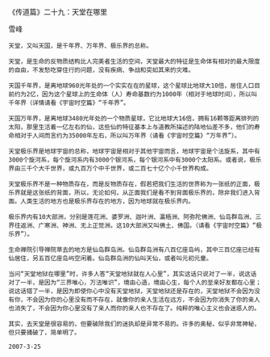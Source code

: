 《传道篇》二十九：天堂在哪里

雪峰

    天堂，又叫天国，是千年界、万年界、极乐界的总称。

    天堂，是生命的反物质结构比人完美者生活的空间，天堂最大的特征是生命体有相对的最大限度的自由，不发愁吃穿住行的问题，没有疾病、争战和突如其来的灾难。

    天国千年界，是离地球960光年处的一个实实在在的星球，这个星球比地球大10倍，居住人口目前约为2亿，因为这个星球上的生命体（人）寿命基数约为1000年（相对于地球时间），所以叫千年界（详情请看《宇宙时空篇》“千年界”。

    天国万年界，是离地球3480光年处的一个物质星球，它比地球大16倍，拥有16颗等距离排列的太阳，那里生活着一亿左右的仙，这些仙的特征基本上与道教所描述的陆地仙差不多，他们的寿命相对于人间而言约为35000年左右，所以叫万年界（请看《宇宙时空篇》“万年界”）。

    天堂极乐界是地球宇宙的总称，地球宇宙是相对于其他宇宙而言，地球宇宙是个法旋系，其中有3000个旋河系，每个旋河系内有3000个银河系，每个银河系中有3000个太阳系。或者说，极乐界由三千个大千世界，或九百万个中千世界，或二百七十亿个小千世界构成。

    天堂极乐界不是一种物质存在，而是反物质存在，假若把我们生活的世界称为一张纸的正面，极乐界就是这张纸的背面，所以，无论如何，从正面我们是看不到背面极乐界的，除非我们进入背面。人类生活的地方也是极乐界存在的地方，因为地球就在极乐界内。

    极乐界内有10大部洲，分别是莲花洲、婆罗洲、迦叶洲、瀛梧洲、阿弥陀佛洲、仙岛群岛洲、三界往返洲、广寒洲、神洲、无上正觉洲。这10大部洲又叫佛土、佛国。（请看《宇宙时空篇》“极乐界”）。

    生命禅院引导禅院草去的地方是仙岛群岛洲。仙岛群岛洲有八百亿座岛屿，其中三百亿座已经有仙居住，另五百亿座岛屿空闲着。仙岛群岛洲的仙叫天仙，或者叫元初元童。

    当问“天堂地狱在哪里”时，许多人答“天堂地狱就在人心里”，其实这话只说对了一半，说这话对了一半，是因为“三界唯心，万法唯识”，境由心造，境由心生，每个人的至亲好友都在心里；说这话错了一半，是因为即使你心中没有天堂地狱，天堂地狱还是存在的，天堂地狱不会因为没有你，不会因为你的心里没有而不存在，就像你的亲人生活在远方，不会因为你消失了你的亲人也消失了，不会因为你心里没有了亲人而你的亲人也不存在了。纯粹的唯心主义也会迷惑人的。

    其实，去天堂是很容易的，但要破除我们的迷执却是异常不易的。许多的奥秘，似乎非常神秘，但只要捅破了，简单明了。

    2007-3-25



